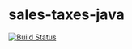 # sales-taxes-java

[![Build Status](https://travis-ci.org/gabrieletondi/sales-taxes-java.svg?branch=master)](https://travis-ci.org/gabrieletondi/sales-taxes-java)
